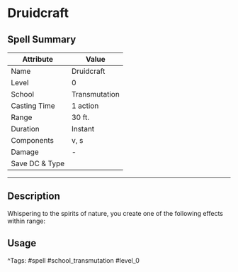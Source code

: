 # Druidcraft

## Spell Summary

| Attribute        | Value                  |
|------------------|------------------------|
| Name             | Druidcraft                 |
| Level            | 0                |
| School           | Transmutation          |
| Casting Time     | 1 action              |
| Range            | 30 ft.            |
| Duration         | Instant             |
| Components       | v, s             |
| Damage           | -               |
| Save DC & Type   |              |

---

## Description

Whispering to the spirits of nature, you create one of the following effects within range:

## Usage


^Tags: #spell #school_transmutation #level_0